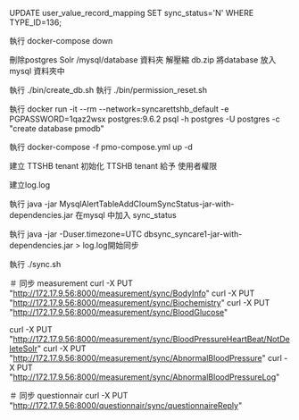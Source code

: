 

UPDATE user_value_record_mapping SET sync_status='N' WHERE TYPE_ID=136;


執行 
docker-compose down

刪除postgres Solr /mysql/database 資料夾 
解壓縮 db.zip 將database 放入 mysql 資料夾中  

執行 
./bin/create_db.sh
執行 
./bin/permission_reset.sh

執行 
docker run -it --rm --network=syncarettshb_default -e PGPASSWORD=1qaz2wsx postgres:9.6.2 psql -h postgres -U postgres -c "create database pmodb"

執行 docker-compose -f pmo-compose.yml up -d

建立 TTSHB tenant
初始化 TTSHB tenant 給予 使用者權限

建立log.log

執行 
java -jar MysqlAlertTableAddCloumSyncStatus-jar-with-dependencies.jar  在mysql 中加入 sync_status

執行 
java -jar -Duser.timezone=UTC dbsync_syncare1-jar-with-dependencies.jar > log.log開始同步

執行
./sync.sh

＃ 同步 measurement
curl -X PUT "http://172.17.9.56:8000/measurement/sync/BodyInfo"
curl -X PUT "http://172.17.9.56:8000/measurement/sync/Biochemistry"
curl -X PUT "http://172.17.9.56:8000/measurement/sync/BloodGlucose"

curl -X PUT "http://172.17.9.56:8000/measurement/sync/BloodPressureHeartBeat/NotDeleteSolr"
curl -X PUT "http://172.17.9.56:8000/measurement/sync/AbnormalBloodPressure"
curl -X PUT "http://172.17.9.56:8000/measurement/sync/AbnormalBloodPressureLog"

＃ 同步 questionnair
curl -X PUT "http://172.17.9.56:8000/questionnair/sync/questionnaireReply"
